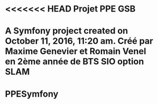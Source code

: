 <<<<<<< HEAD
Projet PPE GSB
==============

A Symfony project created on October 11, 2016, 11:20 am.
Créé par Maxime Genevier et Romain Venel
en 2ème année de BTS SIO option SLAM
=======
# PPESymfony
